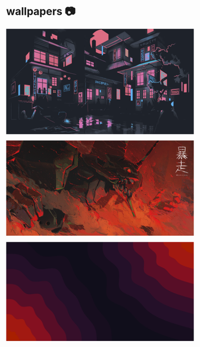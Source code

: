 <h1>wallpapers 📷</h1>

![77](https://github.com/user-sysc/wallpapers/blob/main/77.png)

![869735](https://github.com/user-sysc/wallpapers/blob/main/869735.jpg)

![123](https://github.com/user-sysc/wallpapers/blob/main/123.png)


